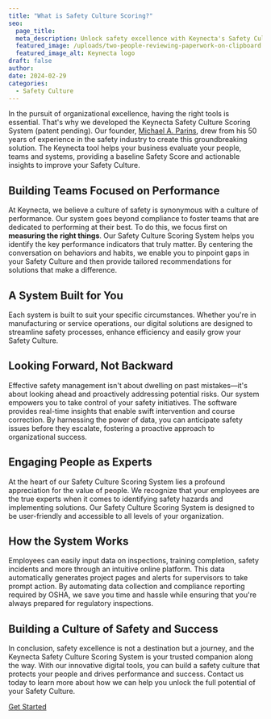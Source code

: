 ```yaml
---
title: "What is Safety Culture Scoring?"
seo:
  page_title: 
  meta_description: Unlock safety excellence with Keynecta's Safety Culture Scoring System. Measure, improve and empower your team for a safer, more successful future.
  featured_image: /uploads/two-people-reviewing-paperwork-on-clipboard.jpg
  featured_image_alt: Keynecta logo
draft: false
author:
date: 2024-02-29
categories:
  - Safety Culture
---
```


In the pursuit of organizational excellence, having the right tools is essential. That's why we developed the Keynecta Safety Culture Scoring System (patent pending). Our founder, [Michael A. Parins](/about/), drew from his 50 years of experience in the safety industry to create this groundbreaking solution. The Keynecta tool helps your business evaluate your people, teams and systems, providing a baseline Safety Score and actionable insights to improve your Safety Culture.

## Building Teams Focused on Performance 

At Keynecta, we believe a culture of safety is synonymous with a culture of performance. Our system goes beyond compliance to foster teams that are dedicated to performing at their best. To do this, we focus first on __measuring the right things__. Our Safety Culture Scoring System helps you identify the key performance indicators that truly matter. By centering the conversation on behaviors and habits, we enable you to pinpoint gaps in your Safety Culture and then provide tailored recommendations for solutions that make a difference.

## A System Built for You

Each system is built to suit your specific circumstances. Whether you're in manufacturing or service operations, our digital solutions are designed to streamline safety processes, enhance efficiency and easily grow your Safety Culture.

## Looking Forward, Not Backward 

Effective safety management isn't about dwelling on past mistakes—it's about looking ahead and proactively addressing potential risks. Our system empowers you to take control of your safety initiatives. The software provides real-time insights that enable swift intervention and course correction. By harnessing the power of data, you can anticipate safety issues before they escalate, fostering a proactive approach to organizational success.

## Engaging People as Experts 

At the heart of our Safety Culture Scoring System lies a profound appreciation for the value of people. We recognize that your employees are the true experts when it comes to identifying safety hazards and implementing solutions. Our Safety Culture Scoring System is designed to be user-friendly and accessible to all levels of your organization. 

## How the System Works

Employees can easily input data on inspections, training completion, safety incidents and more through an intuitive online platform. This data automatically generates project pages and alerts for supervisors to take prompt action. By automating data collection and compliance reporting required by OSHA, we save you time and hassle while ensuring that you're always prepared for regulatory inspections.

## Building a Culture of Safety and Success

In conclusion, safety excellence is not a destination but a journey, and the Keynecta Safety Culture Scoring System is your trusted companion along the way. With our innovative digital tools, you can build a safety culture that protects your people and drives performance and success. Contact us today to learn more about how we can help you unlock the full potential of your Safety Culture.

<a class="btn btn--primary" href="/contact/">Get Started</a>
